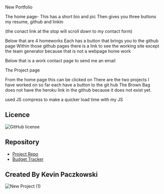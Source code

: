 New Portfolio

The home page- This has a short bio and pic Then gives you three buttons my resume, github and linkin

(the conact link at the stop will scroll down to my contact form)

Below that are 4 homeworks Each has a button that brings you to the github page Within those github pages there is a link to see the working site except the team generator because that is not a webpage home work

Below that is a work contact page to send me an email

The Project page

From the home page this can be clicked on There are the two projects I have worked on so far each have a button to the git hub The Brown Bag does not have the heroku link in the github because it does not exist yet.

used JS compress to make a quicker load time with my JS
## Licence

![GitHub license](https://img.shields.io/badge/license-MIT-blue.svg)

## Repository

- [Project Repo](https://github.com/kpac567/BudgetTraker)
- [Budget Tracker](https://budgetrk.herokuapp.com)

## Created By Kevin Paczkowski
![New Project (1)](https://user-images.githubusercontent.com/71659832/100169632-edd18900-2e91-11eb-8f12-07328b579f4d.png)

